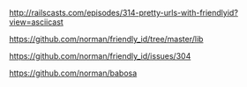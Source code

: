 http://railscasts.com/episodes/314-pretty-urls-with-friendlyid?view=asciicast

https://github.com/norman/friendly_id/tree/master/lib

https://github.com/norman/friendly_id/issues/304

https://github.com/norman/babosa